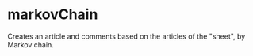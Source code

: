 markovChain
===========
Creates an article and comments based on the articles of the "sheet", by Markov chain.
